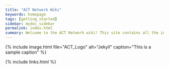 ```yaml
---
title: "ACT Network Wiki"
keywords: homepage
tags: [getting_started]
sidebar: mydoc_sidebar
permalink: index.html
summary: Welcome to the ACT Network wiki! This site contains all the information necessary for any network roles. This replaces the previous ACT wiki.
---
```



{% include image.html file="ACT_Logo" alt="Jekyll" caption="This is a sample caption" %}

{% include links.html %}
